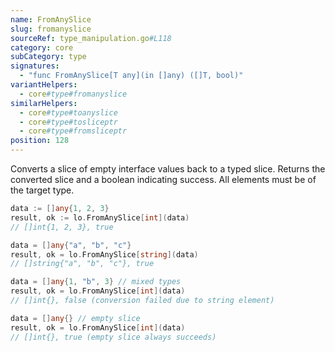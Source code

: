 ```yaml
---
name: FromAnySlice
slug: fromanyslice
sourceRef: type_manipulation.go#L118
category: core
subCategory: type
signatures:
  - "func FromAnySlice[T any](in []any) ([]T, bool)"
variantHelpers:
  - core#type#fromanyslice
similarHelpers:
  - core#type#toanyslice
  - core#type#tosliceptr
  - core#type#fromsliceptr
position: 128
---
```


Converts a slice of empty interface values back to a typed slice. Returns the converted slice and a boolean indicating success. All elements must be of the target type.

```go
data := []any{1, 2, 3}
result, ok := lo.FromAnySlice[int](data)
// []int{1, 2, 3}, true

data = []any{"a", "b", "c"}
result, ok = lo.FromAnySlice[string](data)
// []string{"a", "b", "c"}, true

data = []any{1, "b", 3} // mixed types
result, ok = lo.FromAnySlice[int](data)
// []int{}, false (conversion failed due to string element)

data = []any{} // empty slice
result, ok = lo.FromAnySlice[int](data)
// []int{}, true (empty slice always succeeds)
```